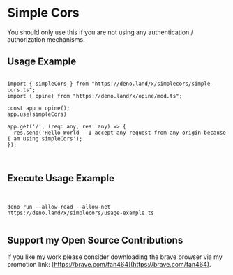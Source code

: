 # Simple Cors

You should only use this if you are not using any authentication / authorization mechanisms.

## Usage Example

```
  
import { simpleCors } from "https://deno.land/x/simplecors/simple-cors.ts";
import { opine} from "https://deno.land/x/opine/mod.ts";

const app = opine();
app.use(simpleCors)

app.get('/', (req: any, res: any) => {
  res.send('Hello World - I accept any request from any origin because I am using simpleCors');
});

     
```

## Execute Usage Example

```
  
    
deno run --allow-read --allow-net https://deno.land/x/simplecors/usage-example.ts
  

```

## Support my Open Source Contributions  

If you like my work please consider downloading the brave browser via my promotion link: [https://brave.com/fan464](https://brave.com/fan464).  

![![](https://brave.com/)](https://brave.com/wp-content/uploads/2019/01/logotype-full-color.svg)
